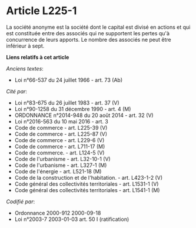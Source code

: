 # Article L225-1

La société anonyme est la société dont le capital est divisé en actions et qui est constituée entre des associés qui ne
supportent les pertes qu'à concurrence de leurs apports. Le nombre des associés ne peut être inférieur à sept.

**Liens relatifs à cet article**

_Anciens textes_:

  - Loi n°66-537 du 24 juillet 1966 - art. 73 (Ab)

_Cité par_:

  - Loi n°83-675 du 26 juillet 1983 - art. 37 (V)
  - Loi n°90-1258 du 31 décembre 1990 - art. 4 (M)
  - ORDONNANCE n°2014-948 du 20 août 2014 - art. 32 (V)
  - Loi n°2016-563 du 10 mai 2016 - art. 3
  - Code de commerce - art. L225-39 (V)
  - Code de commerce - art. L225-87 (V)
  - Code de commerce - art. L229-6 (V)
  - Code de commerce - art. L711-17 (M)
  - Code de commerce. - art. L124-5 (V)
  - Code de l'urbanisme - art. L32-10-1 (V)
  - Code de l'urbanisme - art. L327-1 (M)
  - Code de l'énergie - art. L521-18 (M)
  - Code de la construction et de l'habitation. - art. L423-1-2 (V)
  - Code général des collectivités territoriales - art. L1531-1 (V)
  - Code général des collectivités territoriales - art. L1541-1 (M)

_Codifié par_:

  - Ordonnance 2000-912 2000-09-18
  - Loi n°2003-7 2003-01-03 art. 50 I (ratification)
